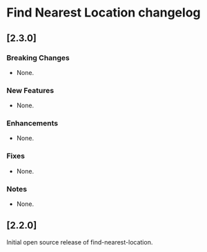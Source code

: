 # Find Nearest Location changelog

## [2.3.0]

### Breaking Changes
* None.

### New Features
* None.

### Enhancements
* None.

### Fixes
* None.

### Notes
* None.

## [2.2.0]

Initial open source release of find-nearest-location.